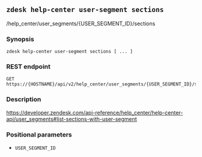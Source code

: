 ## `zdesk help-center user-segment sections`

/help_center/user_segments/{USER_SEGMENT_ID}/sections

### Synopsis

    zdesk help-center user-segment sections [ ... ]

### REST endpoint

    GET https://{HOSTNAME}/api/v2/help_center/user_segments/{USER_SEGMENT_ID}/sections

### Description

https://developer.zendesk.com/api-reference/help_center/help-center-api/user_segments#list-sections-with-user-segment

### Positional parameters

* `USER_SEGMENT_ID`

